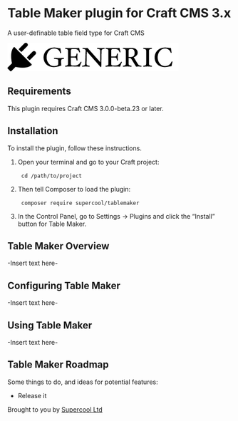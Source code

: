 # Table Maker plugin for Craft CMS 3.x

A user-definable table field type for Craft CMS

![Screenshot](resources/img/plugin-logo.png)

## Requirements

This plugin requires Craft CMS 3.0.0-beta.23 or later.

## Installation

To install the plugin, follow these instructions.

1. Open your terminal and go to your Craft project:

        cd /path/to/project

2. Then tell Composer to load the plugin:

        composer require supercool/tablemaker

3. In the Control Panel, go to Settings → Plugins and click the “Install” button for Table Maker.

## Table Maker Overview

-Insert text here-

## Configuring Table Maker

-Insert text here-

## Using Table Maker

-Insert text here-

## Table Maker Roadmap

Some things to do, and ideas for potential features:

* Release it

Brought to you by [Supercool Ltd](http://www.supercooldesign.co.uk/)
